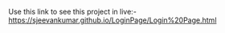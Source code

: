 Use this link to see this project in live:- https://sjeevankumar.github.io/LoginPage/Login%20Page.html

